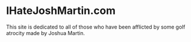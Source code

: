 # IHateJoshMartin.com

This site is dedicated to all of those who have been afflicted by some golf atrocity made by Joshua Martin.
